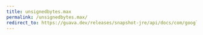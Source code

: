 ```yaml
---
title: unsignedbytes.max
permalink: /unsignedbytes.max/
redirect_to: https://guava.dev/releases/snapshot-jre/api/docs/com/google/common/primitives/UnsignedBytes.html#max-byte...-
---
```

